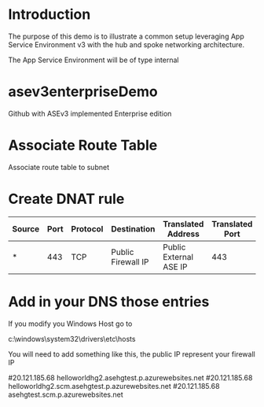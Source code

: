 # Introduction

The purpose of this demo is to illustrate a common setup leveraging App Service Environment v3 with the hub and spoke networking architecture.

The App Service Environment will be of type internal


# asev3enterpriseDemo
Github with ASEv3 implemented Enterprise edition

# Associate Route Table
Associate route table to subnet

# Create DNAT rule 

| Source | Port | Protocol | Destination | Translated Address | Translated Port | Action |
|--------|------|----------|-------------|--------------------|-----------------|--------|
*|443|TCP| Public Firewall IP | Public External ASE IP | 443 | Dnat

# Add in your DNS those entries

If you modify you Windows Host go to

c:\windows\system32\drivers\etc\hosts

You will need to add something like this, the public IP represent your firewall IP

#20.121.185.68 helloworldhg2.asehgtest.p.azurewebsites.net
#20.121.185.68 helloworldhg2.scm.asehgtest.p.azurewebsites.net
#20.121.185.68 asehgtest.scm.p.azurewebsites.net